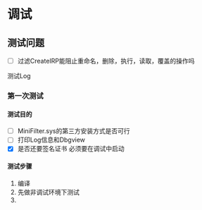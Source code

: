# 调试

## 测试问题

- [ ] 过滤CreateIRP能阻止重命名，删除，执行，读取，覆盖的操作吗

测试Log

### 第一次测试 

#### 测试目的

- [ ] MiniFilter.sys的第三方安装方式是否可行
- [ ] 打印Log信息和Dbgview
- [x] 是否还要签名证书 必须要在调试中启动

#### 测试步骤

1. 编译
2. 先做非调试环境下测试
3. 

